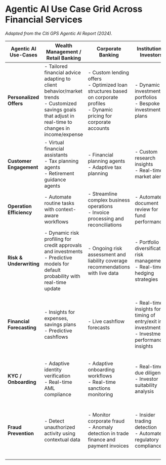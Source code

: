 # Agentic AI Use Case Grid Across Financial Services  
_Adapted from the Citi GPS Agentic AI Report (2024)._  

| **Agentic AI Use-Cases**   | **Wealth Management / Retail Banking**                                  | **Corporate Banking**                                        | **Institutional Investors**                             | **Insurance**                                           |
|----------------------------|-------------------------------------------------------------------------|--------------------------------------------------------------|----------------------------------------------------------|---------------------------------------------------------|
| **Personalized Offers**    | - Tailored financial advice adapting to client behavior/market trends  <br> - Customized savings goals that adjust in real-time to changes in income/expense | - Custom lending offers  <br> - Optimized loan structures based on corporate profiles  <br> - Dynamic pricing for corporate accounts | - Dynamic investment portfolios  <br> - Bespoke investment plans | - Tailored insurance policies  <br> - Dynamic loyalty offers based on profiles |
| **Customer Engagement**    | - Virtual financial assistants  <br> - Tax planning agents  <br> - Retirement guidance agents | - Financial planning agents  <br> - Adaptive tax planning | - Custom research insights  <br> - Real-time market alerts | - AI-driven customer support  <br> - Proactive policy updates, renewals |
| **Operation Efficiency**   | - Automate routine tasks with context-aware workflows | - Streamline complex business operations  <br> - Invoice processing and reconciliations | - Automated document review for fund performance | - Streamline claims with adaptive workflows |
| **Risk & Underwriting**    | - Dynamic risk profiling for credit approvals and investments  <br> - Predictive models for default probability with real-time update | - Ongoing risk assessment and liability coverage recommendations with live data | - Portfolio diversification risk management  <br> - Real-time hedging strategies | - Real-time underwriting models using health, climate, and behavioral data |
| **Financial Forecasting**  | - Insights for expenses, savings plans  <br> - Predictive cashflows | - Live cashflow forecasts | - Real-time insights for timing of entry/exit in investments  <br> - Investment performance insights | - Actuarial predictions for claims reserves  <br> - Automated premium calculations and loss forecasting |
| **KYC / Onboarding**       | - Adaptive identity verification  <br> - Real-time AML compliance | - Adaptive onboarding workflows  <br> - Real-time sanctions monitoring | - Real-time due diligence  <br> - Investor suitability analysis | - AI-assisted policy selection  <br> - Adaptive identity verification |
| **Fraud Prevention**       | - Detect unauthorized activity using contextual data | - Monitor corporate fraud  <br> - Anomaly detection in trade finance and payment invoices | - Insider trading detection  <br> - Automated regulatory compliance | - Detecting claim anomalies  <br> - Real-time fraud detection with contextual analysis |

